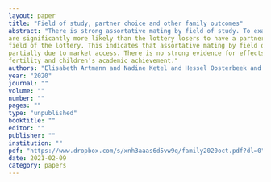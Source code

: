 ```yaml
---
layout: paper
title: "Field of study, partner choice and other family outcomes"
abstract: "There is strong assortative mating by field of study. To examine whether this is solely due to self selection or also reflects a causal effect of access to specific "marriage" markets, we use data from participants in admission lotteries of four oversubscribed studies in the Netherlands. For each of the four studies, we find that the winners of an admission lottery
are significantly more likely than the lottery losers to have a partner who studied in the
field of the lottery. This indicates that assortative mating by field of study is at least
partially due to market access. There is no strong evidence for effects on subsequent
fertility and children’s academic achievement."
authors: "Elisabeth Artmann and Nadine Ketel and Hessel Oosterbeek and Bas van der Klaauw"
year: "2020"
journal: ""
volume: ""
number: ""
pages: ""
type: "unpublished"
booktitle: ""
editor: ""
publisher: ""
institution: ""
pdf: "https://www.dropbox.com/s/xnh3aaas6d5vw9q/family2020oct.pdf?dl=0"
date: 2021-02-09
category: papers
---
```

